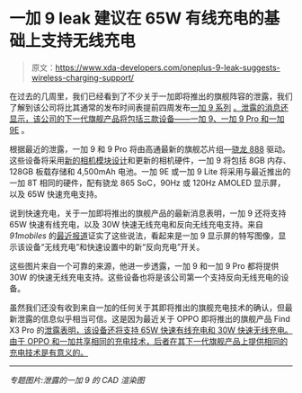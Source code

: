 # 一加 9 leak 建议在 65W 有线充电的基础上支持无线充电

> 原文：<https://www.xda-developers.com/oneplus-9-leak-suggests-wireless-charging-support/>

在过去的几周里，我们已经看到了不少关于一加即将推出的旗舰阵容的泄露，我们了解到该公司将比其通常的发布时间表提前四周发布[一加 9 系列](https://www.xda-developers.com/oneplus-9/) [。泄露的消息还显示，该公司的下一代旗舰产品将包括三款设备——一加 9、一加 9 Pro 和](https://www.xda-developers.com/oneplus-9-reportedly-launching-earlier-than-expected-next-year/)[一加 9E](https://www.xda-developers.com/oneplus-9e-allegedly-coming-alongside-oneplus-9-pro/) 。

根据最近的泄露，一加 9 和 9 Pro 将由高通最新的旗舰芯片组—[骁龙 888](https://www.xda-developers.com/tag/qualcomm-snapdragon-888/) 驱动。这些设备将采用[新的相机模块设计](https://www.xda-developers.com/first-look-oneplus-9-pro/)和更新的相机硬件，一加 9 将包括 8GB 内存、128GB 板载存储和 4,500mAh 电池。一加 9E 或一加 9 Lite 将采用与最近推出的一加 8T 相同的硬件，配有骁龙 865 SoC，90Hz 或 120Hz AMOLED 显示屏，以及 65W 快速充电支持。

说到快速充电，关于一加即将推出的旗舰产品的最新消息表明，一加 9 还将支持 65W 快速有线充电，以及 30W 快速无线充电和反向无线充电支持。来自 *91mobiles* 的[最近报道](https://www.91mobiles.com/hub/oneplus-9-wireless-charging-feature-exclusive/)证实了这些说法，看起来是一加 9 显示屏的特写图像，显示该设备“无线充电”和快速设置中的新“反向充电”开关。

这些图片来自一个可靠的来源，他进一步透露，一加 9 和一加 9 Pro 都将提供 30W 的快速无线充电支持。这些设备也将是该公司第一个支持反向无线充电的设备。

虽然我们还没有收到来自一加的任何关于其即将推出的旗舰充电技术的确认，但最新泄露的信息似乎相当可信。这是因为最近关于 OPPO 即将推出的旗舰产品 Find X3 Pro 的[泄露表明，该设备还将支持 65W 快速有线充电和 30W 快速无线充电。由于 OPPO 和一加共享相同的充电技术，后者在其下一代旗舰产品上提供相同的充电技术是有意义的。](https://www.xda-developers.com/oppo-find-x3-pro-leak-specs-features-pricing/)

* * *

*专题图片:泄露的一加 9 的 CAD 渲染图*